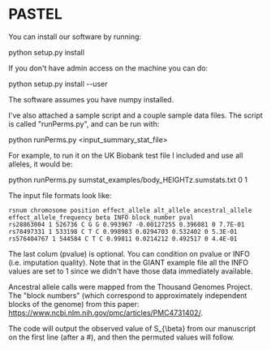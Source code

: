 # PASTEL

You can install our software by running:

python setup.py install

If you don't have admin access on the machine you can do:

python setup.py install --user

The software assumes you have numpy installed.

I've also attached a sample script and a couple sample data files.  The script is called "runPerms.py", and can be run with:

python runPerms.py <input_summary_stat_file> <lower frequency threshold> <upper frequency threshold>

For example, to run it on the UK Biobank test file I included and use all alleles, it would be:

python runPerms.py sumstat_examples/body_HEIGHTz.sumstats.txt 0 1

The input file formats look like:
 
```
rsnum chromosome position effect_allele alt_allele ancestral_allele effect_allele_frequency beta INFO block_number pval 
rs28863004 1 526736 C G G 0.993967 -0.00127255 0.396081 0 7.7E-01
rs78497331 1 533198 C T C 0.998983 0.0294703 0.532402 0 5.3E-01
rs576404767 1 544584 C T C 0.99811 0.0214212 0.492517 0 4.4E-01
```

The last colum (pvalue) is optional.  You can condition on pvalue or INFO (i.e. imputation quality).  Note that in the GIANT example file all the INFO values are set to 1 since we didn't have those data immediately available.

Ancestral allele calls were mapped from the Thousand Genomes Project. The "block numbers" (which correspond to approximately independent blocks of the genome) from this paper: https://www.ncbi.nlm.nih.gov/pmc/articles/PMC4731402/.   

The code will output the observed value of S_{\beta} from our manuscript on the first line (after a #), and then the permuted values will follow.  
